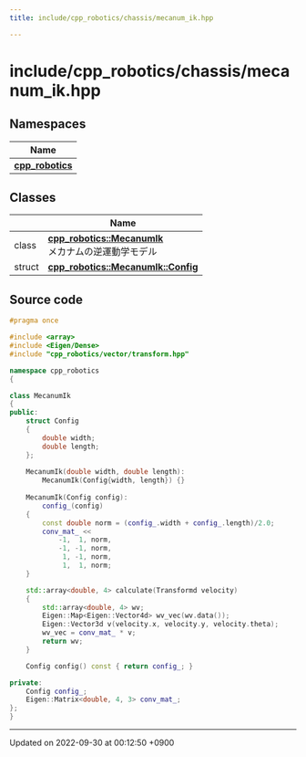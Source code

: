 ```yaml
---
title: include/cpp_robotics/chassis/mecanum_ik.hpp

---
```


# include/cpp_robotics/chassis/mecanum_ik.hpp



## Namespaces

| Name           |
| -------------- |
| **[cpp_robotics](/cpp_robotics/doxybook/Namespaces/namespacecpp__robotics/)**  |

## Classes

|                | Name           |
| -------------- | -------------- |
| class | **[cpp_robotics::MecanumIk](/cpp_robotics/doxybook/Classes/classcpp__robotics_1_1MecanumIk/)** <br>メカナムの逆運動学モデル  |
| struct | **[cpp_robotics::MecanumIk::Config](/cpp_robotics/doxybook/Classes/structcpp__robotics_1_1MecanumIk_1_1Config/)**  |




## Source code

```cpp
#pragma once

#include <array>
#include <Eigen/Dense>
#include "cpp_robotics/vector/transform.hpp"

namespace cpp_robotics
{

class MecanumIk
{
public:
    struct Config
    {
        double width;
        double length;
    };
    
    MecanumIk(double width, double length):
        MecanumIk(Config{width, length}) {}
    
    MecanumIk(Config config):
        config_(config)
    {
        const double norm = (config_.width + config_.length)/2.0;
        conv_mat_ << 
            -1,  1, norm,
            -1, -1, norm,
             1, -1, norm,
             1,  1, norm;
    }

    std::array<double, 4> calculate(Transformd velocity)
    {
        std::array<double, 4> wv;
        Eigen::Map<Eigen::Vector4d> wv_vec(wv.data());
        Eigen::Vector3d v(velocity.x, velocity.y, velocity.theta);
        wv_vec = conv_mat_ * v;
        return wv;
    }

    Config config() const { return config_; }

private:
    Config config_;
    Eigen::Matrix<double, 4, 3> conv_mat_;
};
}
```


-------------------------------

Updated on 2022-09-30 at 00:12:50 +0900
